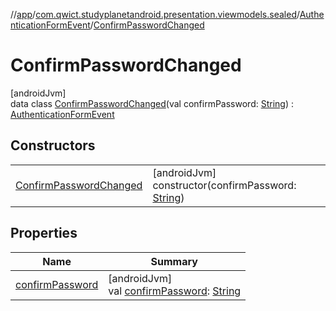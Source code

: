 //[app](../../../../index.md)/[com.qwict.studyplanetandroid.presentation.viewmodels.sealed](../../index.md)/[AuthenticationFormEvent](../index.md)/[ConfirmPasswordChanged](index.md)

# ConfirmPasswordChanged

[androidJvm]\
data class [ConfirmPasswordChanged](index.md)(val confirmPassword: [String](https://kotlinlang.org/api/latest/jvm/stdlib/kotlin/-string/index.html)) : [AuthenticationFormEvent](../index.md)

## Constructors

| | |
|---|---|
| [ConfirmPasswordChanged](-confirm-password-changed.md) | [androidJvm]<br>constructor(confirmPassword: [String](https://kotlinlang.org/api/latest/jvm/stdlib/kotlin/-string/index.html)) |

## Properties

| Name | Summary |
|---|---|
| [confirmPassword](confirm-password.md) | [androidJvm]<br>val [confirmPassword](confirm-password.md): [String](https://kotlinlang.org/api/latest/jvm/stdlib/kotlin/-string/index.html) |
